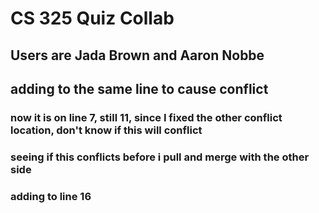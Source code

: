 # CS 325 Quiz Collab

## Users are Jada Brown and Aaron Nobbe

## adding to the same line to cause conflict





### now it is on line 7, still 11, since I fixed the other conflict location, don't know if this will conflict

### seeing if this conflicts before i pull and merge with the other side


### adding to line 16